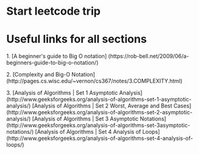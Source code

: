 # Start leetcode trip

# Useful links for all sections
<p>1. [A beginner's guide to Big O notation] (https://rob-bell.net/2009/06/a-beginners-guide-to-big-o-notation/)
<p>2. [Complexity and Big-O Notation] (http://pages.cs.wisc.edu/~vernon/cs367/notes/3.COMPLEXITY.html)
<p>3. [Analysis of Algorithms | Set 1 Asymptotic Analysis] (http://www.geeksforgeeks.org/analysis-of-algorithms-set-1-asymptotic-analysis/)
      [Analysis of Algorithms | Set 2 Worst, Average and Best Cases] (http://www.geeksforgeeks.org/analysis-of-algorithms-set-2-asymptotic-analysis/)
      [Analysis of Algorithms | Set 3 Asymptotic Notations] (http://www.geeksforgeeks.org/analysis-of-algorithms-set-3asymptotic-notations/)
      [Analysis of Algorithms | Set 4 Analysis of Loops] (http://www.geeksforgeeks.org/analysis-of-algorithms-set-4-analysis-of-loops/)
